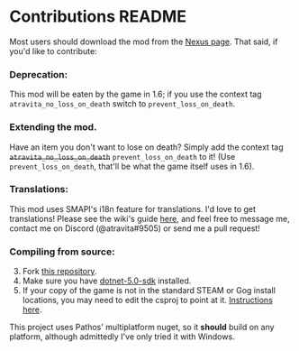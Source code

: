 ﻿Contributions README
====================================

Most users should download the mod from the [Nexus page](https://www.nexusmods.com/stardewvalley/mods/11856). That said, if you'd like to contribute:

### Deprecation:
This mod will be eaten by the game in 1.6; if you use the context tag `atravita_no_loss_on_death` switch to `prevent_loss_on_death`.

### Extending the mod.

Have an item you don't want to lose on death? Simply add the context tag ~~`atravita_no_loss_on_death`~~ `prevent_loss_on_death` to it! (Use `prevent_loss_on_death`, that'll be what the game itself uses in 1.6).

### Translations:

This mod uses SMAPI's i18n feature for translations. I'd love to get translations! Please see the wiki's guide [here](https://stardewvalleywiki.com/Modding:Translations), and feel free to message me, contact me on Discord (@atravita#9505) or send me a pull request!

### Compiling from source:

3. Fork [this repository](https://github.com/atravita-mods/StardewMods).
4. Make sure you have [dotnet-5.0-sdk](https://dotnet.microsoft.com/en-us/download/dotnet/5.0) installed.
5. If your copy of the game is not in the standard STEAM or Gog install locations, you may need to edit the csproj to point at it. [Instructions here](https://github.com/Pathoschild/SMAPI/blob/develop/docs/technical/mod-package.md#available-properties).

This project uses Pathos' multiplatform nuget, so it **should** build on any platform, although admittedly I've only tried it with Windows.